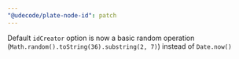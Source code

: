 ```yaml
---
"@udecode/plate-node-id": patch
---
```


Default `idCreator` option is now a basic random operation (`Math.random().toString(36).substring(2, 7)`) instead of `Date.now()`
